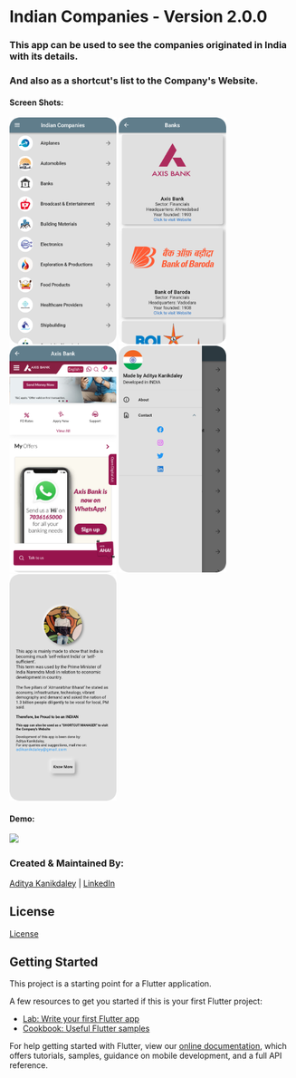 # Indian Companies - Version 2.0.0

### This app can be used to see the companies originated in India with its details.
### And also as a shortcut's list to the Company's Website.

#### Screen Shots:
<img src="https://github.com/AdityaKanikdaley/IndianCompanies/blob/version_2/Images_git/IC_v2_1.png" height="400" />    <img src="https://github.com/AdityaKanikdaley/IndianCompanies/blob/version_2/Images_git/IC_v2_2.png" height="400" />    <img src="https://github.com/AdityaKanikdaley/IndianCompanies/blob/version_2/Images_git/IC_v2_3.png" height="400" />    <img src="https://github.com/AdityaKanikdaley/IndianCompanies/blob/version_2/Images_git/IC_v2_4.png" height="400" />    <img src="https://github.com/AdityaKanikdaley/IndianCompanies/blob/version_2/Images_git/IC_v2_5.png" height="400" />

#### Demo:
<img src="https://github.com/AdityaKanikdaley/IndianCompanies/blob/version_2/Images_git/IC_v2_demo.gif" height="400" />

### Created & Maintained By:
[Aditya Kanikdaley](https://github.com/AdityaKanikdaley) | [LinkedIn](https://www.linkedin.com/in/aditya-kanikdaley-471452190/)

## License 
[License](https://github.com/AdityaKanikdaley/IndianCompanies/blob/master/LICENSE)


## Getting Started

This project is a starting point for a Flutter application.

A few resources to get you started if this is your first Flutter project:

- [Lab: Write your first Flutter app](https://flutter.dev/docs/get-started/codelab)
- [Cookbook: Useful Flutter samples](https://flutter.dev/docs/cookbook)

For help getting started with Flutter, view our
[online documentation](https://flutter.dev/docs), which offers tutorials,
samples, guidance on mobile development, and a full API reference.
